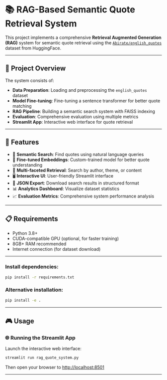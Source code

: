 # 📚 RAG-Based Semantic Quote Retrieval System

This project implements a comprehensive **Retrieval Augmented Generation (RAG)** system for semantic quote retrieval using the [`Abirate/english_quotes`](https://huggingface.co/datasets/Abirate/english_quotes) dataset from HuggingFace.

---

## 🎯 Project Overview

The system consists of:

* **Data Preparation**: Loading and preprocessing the `english_quotes` dataset
* **Model Fine-tuning**: Fine-tuning a sentence transformer for better quote matching
* **RAG Pipeline**: Building a semantic search system with FAISS indexing
* **Evaluation**: Comprehensive evaluation using multiple metrics
* **Streamlit App**: Interactive web interface for quote retrieval

---

## 🚀 Features

* 🔎 **Semantic Search**: Find quotes using natural language queries
* 🧠 **Fine-tuned Embeddings**: Custom-trained model for better quote understanding
* 🧹 **Multi-faceted Retrieval**: Search by author, theme, or content
* 🖥️ **Interactive UI**: User-friendly Streamlit interface
* 🧾 **JSON Export**: Download search results in structured format
* 📊 **Analytics Dashboard**: Visualize dataset statistics
* 📈 **Evaluation Metrics**: Comprehensive system performance analysis

---

## 📋 Requirements

* Python 3.8+
* CUDA-compatible GPU (optional, for faster training)
* 8GB+ RAM recommended
* Internet connection (for dataset download)

---


### Install dependencies:

```bash
pip install -r requirements.txt
```

### Alternative installation:

```bash
pip install -e .
```

---

## 🎮 Usage

### 🌐 Running the Streamlit App

Launch the interactive web interface:

```bash
streamlit run rag_quote_system.py
```

Then open your browser to [http://localhost:8501](http://localhost:8501)

---
